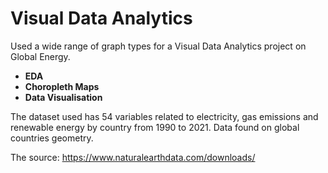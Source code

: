 # Visual Data Analytics 
Used a wide range of graph types for a Visual Data Analytics project on Global Energy. 
- **EDA** 
- **Choropleth Maps**
- **Data Visualisation**

The dataset used has 54 variables related to electricity, gas emissions and renewable energy by country from 1990 to 2021.
Data found on global countries geometry.

The source:
https://www.naturalearthdata.com/downloads/
